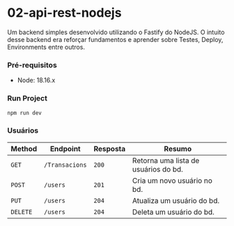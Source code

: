 # 02-api-rest-nodejs

Um backend simples desenvolvido utilizando o Fastify do NodeJS. O intuito desse backend era reforçar fundamentos e aprender sobre Testes, Deploy, Environments entre outros.

### Pré-requisitos
- Node: 18.16.x

### Run Project

```sh
npm run dev
```

### Usuários
| Method | Endpoint | Resposta | Resumo |
|----------|----------|--------|--------|
| ```GET``` | ```/Transacions``` | ```200``` | Retorna uma lista de usuários do bd. |
| ```POST``` | ```/users``` | ```201``` | Cria um novo usuário no bd. |
| ```PUT``` | ```/users``` | ```204``` | Atualiza um usuário do bd. |
| ```DELETE``` | ```/users``` | ```204``` | Deleta um usuário do bd. |

